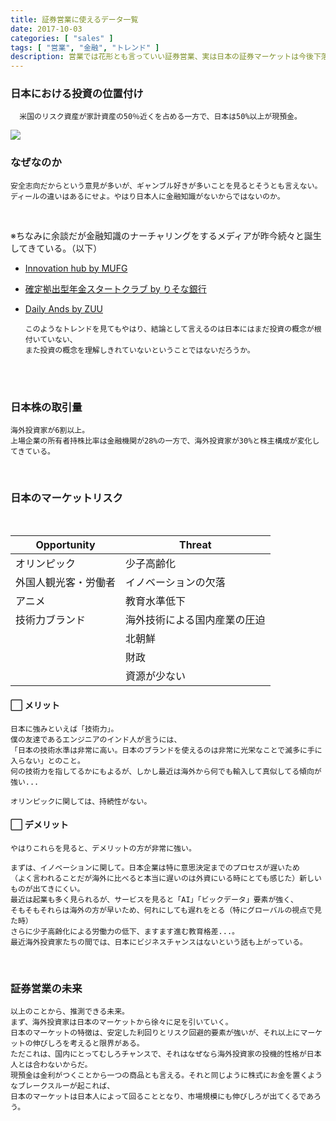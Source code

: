 ```yaml
---
title: 証券営業に使えるデータ一覧
date: 2017-10-03
categories: [ "sales" ]
tags: [ "営業", "金融", "トレンド" ]
description: 営業では花形とも言っていい証券営業、実は日本の証券マーケットは今後下落が予測され、営業マンの営業成績にも少なからず影響を与えるやもしれません。そんな逆境とも言える中、生き残るには如何にするべきかをマクロな観点から考察していきます。
---
```


### 日本における投資の位置付け

      米国のリスク資産が家計資産の50％近くを占める一方で、日本は50%以上が現預金。
<img src="/images/h.png">

<br/>

### なぜなのか

    安全志向だからという意見が多いが、ギャンブル好きが多いことを見るとそうとも言えない。
    ディールの違いはあるにせよ。やはり日本人に金融知識がないからではないのか。
<br/>

※ちなみに余談だが金融知識のナーチャリングをするメディアが昨今続々と誕生してきている。（以下）
<br/>

- <a href="https://innovation.mufg.jp/">Innovation hub by MUFG</a>

- <a href="https://dc-startclub.com/">確定拠出型年金スタートクラブ by りそな銀行</a>

- <a href="https://daily-ands.jp/pages/about-ands-note/">Daily Ands by ZUU</a>

     
     
      このようなトレンドを見てもやはり、結論として言えるのは日本にはまだ投資の概念が根付いていない、
      また投資の概念を理解しきれていないということではないだろうか。
<br/>
<br/>

<script async src="//pagead2.googlesyndication.com/pagead/js/adsbygoogle.js"></script>
<!-- responsive -->
<ins class="adsbygoogle"
     style="display:block"
     data-ad-client="ca-pub-4907783597381002"
     data-ad-slot="6815644540"
     data-ad-format="auto"></ins>
<script>
(adsbygoogle = window.adsbygoogle || []).push({});
</script>


### 日本株の取引量

    海外投資家が6割以上。
    上場企業の所有者持株比率は金融機関が28%の一方で、海外投資家が30%と株主構成が変化してきている。
<br/>


### 日本のマーケットリスク

<br/>

| Opportunity          | Threat                       |
|----------------------|------------------------------|
| オリンピック         | 少子高齢化                   |
| 外国人観光客・労働者 | イノベーションの欠落         |
| アニメ               | 教育水準低下                 |
| 技術力ブランド       | 海外技術による国内産業の圧迫 |
|                      | 北朝鮮                       |
|                      | 財政                         |
|                      | 資源が少ない                 |


#### ⬜︎ メリット
    日本に強みといえば「技術力」。
    僕の友達であるエンジニアのインド人が言うには、
    「日本の技術水準は非常に高い。日本のブランドを使えるのは非常に光栄なことで滅多に手に入らない」とのこと。
    何の技術力を指してるかにもよるが、しかし最近は海外から何でも輸入して真似してる傾向が強い...

    オリンピックに関しては、持続性がない。

#### ⬜︎ デメリット
    やはりこれらを見ると、デメリットの方が非常に強い。

    まずは、イノベーションに関して。日本企業は特に意思決定までのプロセスが遅いため
    （よく言われることだが海外に比べると本当に遅いのは外資にいる時にとても感じた）新しいものが出てきにくい。
    最近は起業も多く見られるが、サービスを見ると「AI」「ビックデータ」要素が強く、
    そもそもそれらは海外の方が早いため、何れにしても遅れをとる（特にグローバルの視点で見た時）
    さらに少子高齢化による労働力の低下、ますます進む教育格差...。
    最近海外投資家たちの間では、日本にビジネスチャンスはないという話も上がっている。

<br/>


### 証券営業の未来

    以上のことから、推測できる未来。
    まず、海外投資家は日本のマーケットから徐々に足を引いていく。
    日本のマーケットの特徴は、安定した利回りとリスク回避的要素が強いが、それ以上にマーケットの伸びしろを考えると限界がある。
    ただこれは、国内にとってむしろチャンスで、それはなぜなら海外投資家の投機的性格が日本人とは合わないからだ。
    現預金は金利がつくことから一つの商品とも言える。それと同じように株式にお金を置くようなブレークスルーが起これば、
    日本のマーケットは日本人によって回ることとなり、市場規模にも伸びしろが出てくるであろう。
<br/>
<br/>